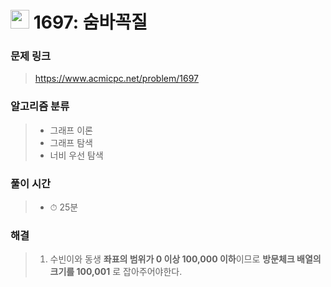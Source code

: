 # <img src="https://static.solved.ac/tier_small/10.svg" width=30> 1697: 숨바꼭질 

### 문제 링크
> https://www.acmicpc.net/problem/1697

### 알고리즘 분류
>- 그래프 이론
>- 그래프 탐색
>- 너비 우선 탐색

### 풀이 시간
>- ⏱ 25분

### 해결
> 1. 수빈이와 동생 **좌표의 범위가 0 이상 100,000 이하**이므로 **방문체크 배열의 크기를 100,001** 로 잡아주어야한다.